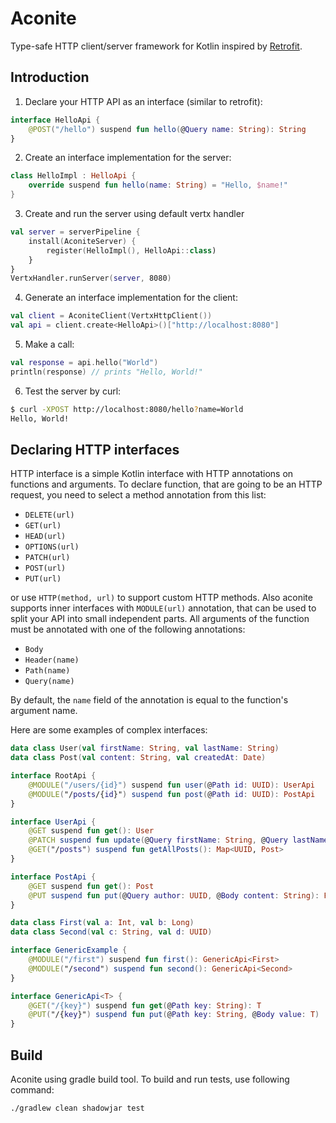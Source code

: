 Aconite
=======

Type-safe HTTP client/server framework for Kotlin inspired by [Retrofit](http://square.github.io/retrofit/).

Introduction
------------

1) Declare your HTTP API as an interface (similar to retrofit):

```kotlin
interface HelloApi {
    @POST("/hello") suspend fun hello(@Query name: String): String
}
```

2) Create an interface implementation for the server:

```kotlin
class HelloImpl : HelloApi {
    override suspend fun hello(name: String) = "Hello, $name!"
}
```

3) Create and run the server using default vertx handler

```kotlin
val server = serverPipeline {
    install(AconiteServer) {
        register(HelloImpl(), HelloApi::class)
    }
}
VertxHandler.runServer(server, 8080)
```

4) Generate an interface implementation for the client:

```kotlin
val client = AconiteClient(VertxHttpClient())
val api = client.create<HelloApi>()["http://localhost:8080"]
```

5) Make a call:

```kotlin
val response = api.hello("World")
println(response) // prints "Hello, World!"
```

6) Test the server by curl:

```bash
$ curl -XPOST http://localhost:8080/hello?name=World
Hello, World!
```

Declaring HTTP interfaces
--------------------

HTTP interface is a simple Kotlin interface with HTTP annotations on functions and arguments. To declare function, that are going to be an HTTP request, you need to select a method annotation from this list:

- `DELETE(url)`
- `GET(url)`
- `HEAD(url)`
- `OPTIONS(url)`
- `PATCH(url)`
- `POST(url)`
- `PUT(url)`

or use `HTTP(method, url)` to support custom HTTP methods. Also aconite supports inner interfaces with `MODULE(url)` annotation, that can be used to split your API into small independent parts. All arguments of the function must be annotated with one of the following annotations:

- `Body`
- `Header(name)`
- `Path(name)`
- `Query(name)`

By default, the `name` field of the annotation is equal to the function's argument name.

Here are some examples of complex interfaces:

```kotlin
data class User(val firstName: String, val lastName: String)
data class Post(val content: String, val createdAt: Date)

interface RootApi {
    @MODULE("/users/{id}") suspend fun user(@Path id: UUID): UserApi
    @MODULE("/posts/{id}") suspend fun post(@Path id: UUID): PostApi
}

interface UserApi {
    @GET suspend fun get(): User
    @PATCH suspend fun update(@Query firstName: String, @Query lastName: String)
    @GET("/posts") suspend fun getAllPosts(): Map<UUID, Post>
}

interface PostApi {
    @GET suspend fun get(): Post
    @PUT suspend fun put(@Query author: UUID, @Body content: String): Post
}

data class First(val a: Int, val b: Long)
data class Second(val c: String, val d: UUID)

interface GenericExample {
    @MODULE("/first") suspend fun first(): GenericApi<First>
    @MODULE("/second") suspend fun second(): GenericApi<Second>
}

interface GenericApi<T> {
    @GET("/{key}") suspend fun get(@Path key: String): T
    @PUT("/{key}") suspend fun put(@Path key: String, @Body value: T)
}
```

Build
-----

Aconite using gradle build tool. To build and run tests, use following command:

```bash
./gradlew clean shadowjar test
```
